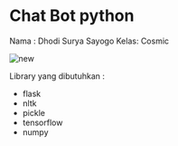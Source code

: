 # Chat Bot python 
Nama : Dhodi Surya Sayogo
Kelas: Cosmic

![new](https://user-images.githubusercontent.com/88158913/193270177-e6fbf415-7fa3-42c0-be7f-2c3d89319125.png)


Library yang dibutuhkan :
- flask
- nltk
- pickle
- tensorflow
- numpy
